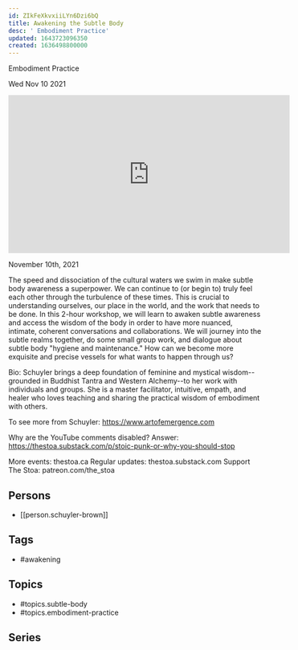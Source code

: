 ```yaml
---
id: ZIkFeXkvxiiLYn6Dzi6bQ
title: Awakening the Subtle Body
desc: ' Embodiment Practice'
updated: 1643723096350
created: 1636498800000
---
```



 Embodiment Practice

Wed Nov 10 2021

<iframe width="560" height="315" src="https://www.youtube.com/embed/qGJ0H0T4pnE" title="Awakening the Subtle Body: Embodiment Practice w/ Schuyler Brown" frameborder="0" allow="accelerometer; autoplay; clipboard-write; encrypted-media; gyroscope; picture-in-picture" allowfullscreen ></iframe>

November 10th, 2021

The speed and dissociation of the cultural waters we swim in make subtle body awareness a superpower. We can continue to (or begin to) truly feel each other through the turbulence of these times. This is crucial to understanding ourselves, our place in the world, and the work that needs to be done. In this 2-hour workshop, we will learn to awaken subtle awareness and access the wisdom of the body in order to have more nuanced, intimate, coherent conversations and collaborations. We will journey into the subtle realms together, do some small group work, and dialogue about subtle body "hygiene and maintenance." How can we become more exquisite and precise vessels for what wants to happen through us?

Bio: Schuyler brings a deep foundation of feminine and mystical wisdom--grounded in Buddhist Tantra and Western Alchemy--to her work with individuals and groups. She is a master facilitator, intuitive, empath, and healer who loves teaching and sharing the practical wisdom of embodiment with others. 

To see more from Schuyler: https://www.artofemergence.com

Why are the YouTube comments disabled? Answer: https://thestoa.substack.com/p/stoic-punk-or-why-you-should-stop

More events: thestoa.ca
Regular updates: thestoa.substack.com
Support The Stoa: patreon.com/the_stoa

## Persons

- [[person.schuyler-brown]]

## Tags

- #awakening

## Topics

- #topics.subtle-body
- #topics.embodiment-practice

## Series



